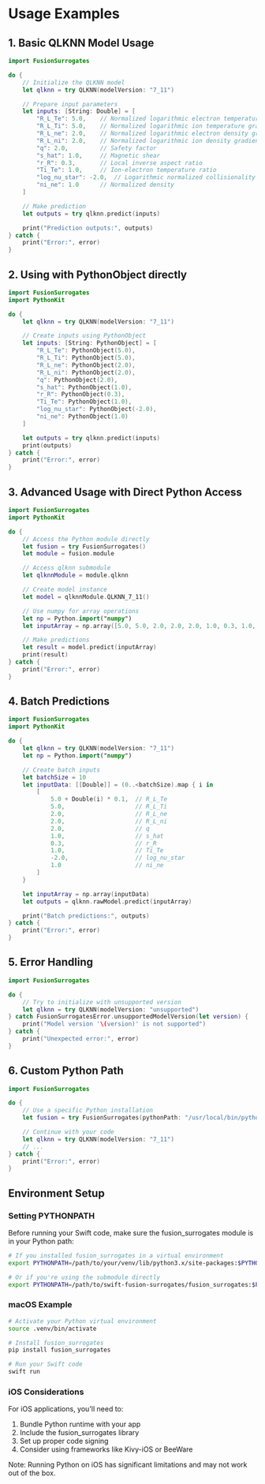 # Usage Examples

## 1. Basic QLKNN Model Usage

```swift
import FusionSurrogates

do {
    // Initialize the QLKNN model
    let qlknn = try QLKNN(modelVersion: "7_11")

    // Prepare input parameters
    let inputs: [String: Double] = [
        "R_L_Te": 5.0,    // Normalized logarithmic electron temperature gradient
        "R_L_Ti": 5.0,    // Normalized logarithmic ion temperature gradient
        "R_L_ne": 2.0,    // Normalized logarithmic electron density gradient
        "R_L_ni": 2.0,    // Normalized logarithmic ion density gradient
        "q": 2.0,         // Safety factor
        "s_hat": 1.0,     // Magnetic shear
        "r_R": 0.3,       // Local inverse aspect ratio
        "Ti_Te": 1.0,     // Ion-electron temperature ratio
        "log_nu_star": -2.0,  // Logarithmic normalized collisionality
        "ni_ne": 1.0      // Normalized density
    ]

    // Make prediction
    let outputs = try qlknn.predict(inputs)

    print("Prediction outputs:", outputs)
} catch {
    print("Error:", error)
}
```

## 2. Using with PythonObject directly

```swift
import FusionSurrogates
import PythonKit

do {
    let qlknn = try QLKNN(modelVersion: "7_11")

    // Create inputs using PythonObject
    let inputs: [String: PythonObject] = [
        "R_L_Te": PythonObject(5.0),
        "R_L_Ti": PythonObject(5.0),
        "R_L_ne": PythonObject(2.0),
        "R_L_ni": PythonObject(2.0),
        "q": PythonObject(2.0),
        "s_hat": PythonObject(1.0),
        "r_R": PythonObject(0.3),
        "Ti_Te": PythonObject(1.0),
        "log_nu_star": PythonObject(-2.0),
        "ni_ne": PythonObject(1.0)
    ]

    let outputs = try qlknn.predict(inputs)
    print(outputs)
} catch {
    print("Error:", error)
}
```

## 3. Advanced Usage with Direct Python Access

```swift
import FusionSurrogates
import PythonKit

do {
    // Access the Python module directly
    let fusion = try FusionSurrogates()
    let module = fusion.module

    // Access qlknn submodule
    let qlknnModule = module.qlknn

    // Create model instance
    let model = qlknnModule.QLKNN_7_11()

    // Use numpy for array operations
    let np = Python.import("numpy")
    let inputArray = np.array([5.0, 5.0, 2.0, 2.0, 2.0, 1.0, 0.3, 1.0, -2.0, 1.0])

    // Make predictions
    let result = model.predict(inputArray)
    print(result)
} catch {
    print("Error:", error)
}
```

## 4. Batch Predictions

```swift
import FusionSurrogates
import PythonKit

do {
    let qlknn = try QLKNN(modelVersion: "7_11")
    let np = Python.import("numpy")

    // Create batch inputs
    let batchSize = 10
    let inputData: [[Double]] = (0..<batchSize).map { i in
        [
            5.0 + Double(i) * 0.1,  // R_L_Te
            5.0,                    // R_L_Ti
            2.0,                    // R_L_ne
            2.0,                    // R_L_ni
            2.0,                    // q
            1.0,                    // s_hat
            0.3,                    // r_R
            1.0,                    // Ti_Te
            -2.0,                   // log_nu_star
            1.0                     // ni_ne
        ]
    }

    let inputArray = np.array(inputData)
    let outputs = qlknn.rawModel.predict(inputArray)

    print("Batch predictions:", outputs)
} catch {
    print("Error:", error)
}
```

## 5. Error Handling

```swift
import FusionSurrogates

do {
    // Try to initialize with unsupported version
    let qlknn = try QLKNN(modelVersion: "unsupported")
} catch FusionSurrogatesError.unsupportedModelVersion(let version) {
    print("Model version '\(version)' is not supported")
} catch {
    print("Unexpected error:", error)
}
```

## 6. Custom Python Path

```swift
import FusionSurrogates

do {
    // Use a specific Python installation
    let fusion = try FusionSurrogates(pythonPath: "/usr/local/bin/python3")

    // Continue with your code
    let qlknn = try QLKNN(modelVersion: "7_11")
    // ...
} catch {
    print("Error:", error)
}
```

## Environment Setup

### Setting PYTHONPATH

Before running your Swift code, make sure the fusion_surrogates module is in your Python path:

```bash
# If you installed fusion_surrogates in a virtual environment
export PYTHONPATH=/path/to/your/venv/lib/python3.x/site-packages:$PYTHONPATH

# Or if you're using the submodule directly
export PYTHONPATH=/path/to/swift-fusion-surrogates/fusion_surrogates:$PYTHONPATH
```

### macOS Example

```bash
# Activate your Python virtual environment
source .venv/bin/activate

# Install fusion_surrogates
pip install fusion_surrogates

# Run your Swift code
swift run
```

### iOS Considerations

For iOS applications, you'll need to:
1. Bundle Python runtime with your app
2. Include the fusion_surrogates library
3. Set up proper code signing
4. Consider using frameworks like Kivy-iOS or BeeWare

Note: Running Python on iOS has significant limitations and may not work out of the box.
